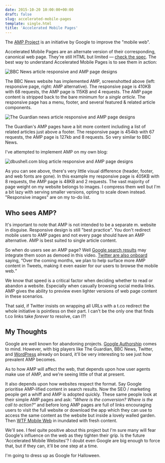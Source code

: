 ```yaml
---
date: 2015-10-20 10:00:00+00:00
draft: false
slug: accelerated-mobile-pages
template: single.html
title: 'Accelerated Mobile Pages'
---
```


The [AMP Project](https://www.ampproject.org/) is an initiative by Google to improve the "mobile web".

Accelerated Mobile Pages are an alternate version of their corresponding, canonical web page. They're still HTML but limited — [check the spec](https://github.com/ampproject/amphtml/blob/master/spec/amp-html-format.md). The best way to understand Accelerated Mobile Pages is to see them in action:

<p class="b-post__image"><img src="/images/blog/amphtml-bbc-news.png" alt="BBC News article responsive and AMP page designs"></p>

The BBC News website has implemented AMP, screenshotted above (left: responsive page, right: AMP alternative). The responsive page is 410KB with 68 requests, the AMP page is 115KB and 4 requests. The AMP page content is stripped back to the bare minimum for a *single article*. The responsive page has a menu, footer, and several featured & related article components.

<p class="b-post__image"><img src="/images/blog/amphtml-the-guardian.png" alt="The Guardian news article responsive and AMP page designs"></p>

The Guardian's AMP pages have a bit more content including a list of related articles just above a footer. The responsive page is 454kb with 67 requests, the AMP page is 127kb and 8 requests. So very similar to BBC News.

I've attempted to implement AMP on my own blog:

<p class="b-post__image"><img src="/images/blog/amphtml-dbushell.png" alt="dbushell.com blog article responsive and AMP page designs"></p>

As you can see above, there's very little visual difference (header, footer, and web fonts are gone). In this example my responsive page is 405KB with 8 requests, the AMP page is 48KB and 2 requests. The vast majority of page weight on my website belongs to images. I compress them well but I'm a bit lazy with serving smaller versions, opting to scale down instead. "Responsive images" are on my to-do list.

## Who sees AMP?

It's important to note that AMP is not intended to be a separate m. website in disguise. Responsive design is still "best practice". You don't redirect mobile users to AMP pages and not every page should have an AMP alternative. AMP is best suited to single article content.

So when do users see an AMP page? Well [Google search results](https://www.youtube.com/watch?v=i2_lAEzmOPo) may integrate them soon as demoed in this video. [Twitter are also onboard](https://blog.twitter.com/2015/introducing-accelerated-mobile-pages-0) saying, <q>Over the coming months, we plan to help surface more AMP content in Tweets, making it even easier for our users to browse the mobile web.</q>

We know that speed is a critical factor when deciding whether to read or abandon a website. Especially when casually browsing social media links. AMP gives the ability to preview even lighter versions of web page content in these scenarios.

That said, if Twitter insists on wrapping all URLs with a t.co redirect the whole initiative is pointless on their part. I can't be the only one that finds t.co links take *forever* to resolve, can I?!

## My Thoughts

Google are well known for abandoning projects. [Google Authorship](/2011/07/14/the-social-designer-google-authorship/) comes to mind. However, with big players like The Guardian, BBC News, Twitter, and [WordPress](https://vip.wordpress.com/2015/10/07/mobile-web/) already on board, it'll be very interesting to see just how prevalent AMP becomes.

As to how AMP will affect the web, that depends upon how user agents make use of AMP, and we're seeing little of that at present.

It also depends upon how websites respect the format. Say Google prioritise AMP-lified content in search results. Now the SEO / marketing people get a whiff and AMP is adopted quickly. These same people look at their simple AMP pages and ask: *"Where is the conversion? Where is the call to action?"* and before long AMP pages are full of links encouraging users to visit the full website or download the app which they can use to access the same content as the website but inside a lovely walled garden. Then [WTF Mobile Web](http://wtfmobileweb.com/) in inundated with fresh content.

We'll see. I feel quite positive about this project but I'm sure many will fear Google's influence on the web as they tighten their grip. Is the future 'Accelerated Mobile Websites'? I doubt even Google are big enough to force that, but if they can, it'll be one step at a time.

I'm going to dress up as Google for Halloween.
